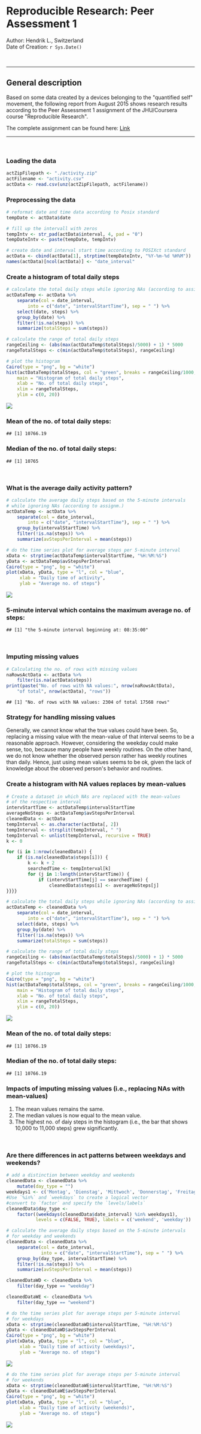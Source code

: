 # Reproducible Research: Peer Assessment 1
Author: Hendrik L., Switzerland  
Date of Creation: `r Sys.Date()`  



&nbsp;

----- 
   
## General description
Based on some data created by a devices belonging to the "quantified self"
movement, the following report from August 2015 shows research results 
according to the Peer Assessment 1 assignment of the JHU/Coursera course 
"Reproducible Research".

The complete assignment can be found here: [Link](https://class.coursera.org/repdata-031/human_grading/view/courses/975144/assessments/3/submissions)

-----   

&nbsp;

### Loading the data

```r
actZipFilepath <- "./activity.zip"
actFilename <- "activity.csv"
actData <- read.csv(unz(actZipFilepath, actFilename))
```

### Preprocessing the data

```r
# reformat date and time data according to Posix standard
tempDate <- actData$date

# fill up the intervall with zeros
tempIntv <- str_pad(actData$interval, 4, pad = "0")
tempDateIntv <- paste(tempDate, tempIntv)

# create date and interval start time according to POSIXct standard
actData <- cbind(actData[1], strptime(tempDateIntv, "%Y-%m-%d %H%M"))
names(actData)[ncol(actData)] <- "date_interval"
```

### Create a histogram of total daily steps

```r
# calculate the total daily steps while ignoring NAs (according to assignm.)
actDataTemp <- actData %>%
    separate(col = date_interval, 
        into = c("date", "intervalStartTime"), sep = " ") %>%
    select(date, steps) %>%
    group_by(date) %>%
    filter(!is.na(steps)) %>%
    summarize(totalSteps = sum(steps))

# calculate the range of total daily steps
rangeCeiling <- (abs(max(actDataTemp$totalSteps)/5000) + 1) * 5000
rangeTotalSteps <- c(min(actDataTemp$totalSteps), rangeCeiling)

# plot the histogram
Cairo(type = "png", bg = "white")
hist(actDataTemp$totalSteps, col = "green", breaks = rangeCeiling/1000, 
    main = "Histogram of total daily steps",
    xlab = "No. of total daily steps",
    xlim = rangeTotalSteps,
    ylim = c(0, 20))    
```

![](PA1_template_files/figure-html/unnamed-chunk-3-1.png) 

### Mean of the no. of total daily steps:

```
## [1] 10766.19
```

### Median of the no. of total daily steps:

```
## [1] 10765
```

&nbsp;

### What is the average daily activity pattern?   

```r
# calculate the average daily steps based on the 5-minute intervals
# while ignoring NAs (according to assignm.)
actDataTemp <- actData %>%
    separate(col = date_interval, 
        into = c("date", "intervalStartTime"), sep = " ") %>%
    group_by(intervalStartTime) %>%
    filter(!is.na(steps)) %>%
    summarize(avStepsPerInterval = mean(steps))

# do the time series plot for average steps per 5-minute interval
xData <- strptime(actDataTemp$intervalStartTime, "%H:%M:%S")
yData <- actDataTemp$avStepsPerInterval
Cairo(type = "png", bg = "white")
plot(xData, yData, type = "l", col = "blue",  
     xlab = "Daily time of activity", 
     ylab = "Average no. of steps")
```

![](PA1_template_files/figure-html/unnamed-chunk-6-1.png) 

### 5-minute  interval which contains the maximum average no. of steps:   

```
## [1] "the 5-minute interval beginning at: 08:35:00"
```

&nbsp;

### Imputing missing values

```r
# Calculating the no. of rows with missing values
naRowsActData <- actData %>%
    filter(is.na(actData$steps))
print(paste("No. of rows with NA values:", nrow(naRowsActData), 
    "of total", nrow(actData), "rows"))
```

```
## [1] "No. of rows with NA values: 2304 of total 17568 rows"
```

### Strategy for handling missing values
Generally, we cannot know what the true values could have been. So, replacing a missing value with the mean-value of that interval seems to be a reasonable approach. However, considering the weekday could make sense, too, because many people have weekly routines. On the other hand, we do not know whether the observed person rather has  weekly routines than daily. Hence, just using mean values seems to be ok, given the lack of knowledge about the observed person's behavior and routines.

### Create a histogram with NA values replaces by mean-values

```r
# Create a dataset in which NAs are replaced with the mean-values
# of the respective interval
intervStartTime <- actDataTemp$intervalStartTime
averageNoSteps <- actDataTemp$avStepsPerInterval
cleanedData <- actData
tempInterval <- as.character(actData[, 2])
tempInterval <- strsplit(tempInterval, " ")
tempInterval <- unlist(tempInterval, recursive = TRUE)
k <- 0

for (i in 1:nrow(cleanedData)) {
    if (is.na(cleanedData$steps[i])) { 
        k <- k + 2
        searchedTime <- tempInterval[k]
        for (j in 1:length(intervStartTime)) {
            if (intervStartTime[j] == searchedTime) {
                cleanedData$steps[i] <- averageNoSteps[j]
}}}}

# calculate the total daily steps while ignoring NAs (according to assignm.)
actDataTemp <- cleanedData %>%
    separate(col = date_interval, 
        into = c("date", "intervalStartTime"), sep = " ") %>%
    select(date, steps) %>%
    group_by(date) %>%
    filter(!is.na(steps)) %>%
    summarize(totalSteps = sum(steps))

# calculate the range of total daily steps
rangeCeiling <- (abs(max(actDataTemp$totalSteps)/5000) + 1) * 5000
rangeTotalSteps <- c(min(actDataTemp$totalSteps), rangeCeiling)

# plot the histogram
Cairo(type = "png", bg = "white")
hist(actDataTemp$totalSteps, col = "green", breaks = rangeCeiling/1000, 
    main = "Histogram of total daily steps",
    xlab = "No. of total daily steps",
    xlim = rangeTotalSteps,
    ylim = c(0, 20))
```

![](PA1_template_files/figure-html/unnamed-chunk-9-1.png) 

### Mean of the no. of total daily steps:

```
## [1] 10766.19
```

### Median of the no. of total daily steps:

```
## [1] 10766.19
```

### Impacts of imputing missing values (i.e., replacing NAs with mean-values) 
1. The mean values remains the same.
2. The median values is now equal to the mean value.
3. The highest no. of daiy steps in the histogram (i.e., the bar that shows 10,000 to 11,000 steps) grew significantly.


&nbsp;

### Are there differences in act patterns between weekdays and weekends?

```r
# add a distinction between weekday and weekends
cleanedData <- cleanedData %>% 
    mutate(day_type = "")
weekdays1 <- c('Montag', 'Dienstag', 'Mittwoch', 'Donnerstag', 'Freitag')
#Use `%in%` and `weekdays` to create a logical vector
#convert to `factor` and specify the `levels/labels`
cleanedData$day_type <- 
    factor((weekdays(cleanedData$date_interval) %in% weekdays1), 
           levels = c(FALSE, TRUE), labels = c('weekend', 'weekday'))

# calculate the average daily steps based on the 5-minute intervals
# for weekday and weekends
cleanedData <- cleanedData %>%
    separate(col = date_interval, 
             into = c("date", "intervalStartTime"), sep = " ") %>%
    group_by(day_type, intervalStartTime) %>%
    filter(!is.na(steps)) %>%
    summarize(avStepsPerInterval = mean(steps))

cleanedDataWD <- cleanedData %>%
    filter(day_type == "weekday")

cleanedDataWE <- cleanedData %>%
    filter(day_type == "weekend")

# do the time series plot for average steps per 5-minute interval
# for weekdays
xData <- strptime(cleanedDataWD$intervalStartTime, "%H:%M:%S")
yData <- cleanedDataWD$avStepsPerInterval
Cairo(type = "png", bg = "white")
plot(xData, yData, type = "l", col = "blue",  
     xlab = "Daily time of activity (weekdays)", 
     ylab = "Average no. of steps")
```

![](PA1_template_files/figure-html/unnamed-chunk-12-1.png) 

```r
# do the time series plot for average steps per 5-minute interval
# for weekends
xData <- strptime(cleanedDataWE$intervalStartTime, "%H:%M:%S")
yData <- cleanedDataWE$avStepsPerInterval
Cairo(type = "png", bg = "white")
plot(xData, yData, type = "l", col = "blue",  
     xlab = "Daily time of activity (weekends)", 
     ylab = "Average no. of steps")
```

![](PA1_template_files/figure-html/unnamed-chunk-12-2.png) 
